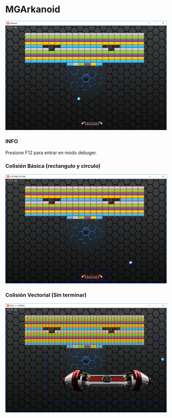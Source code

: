 # MGArkanoid
![](/Doc/arkanoid.png)

### INFO
Presione F12 para entrar en modo debuger.

### Colisión Básica (rectangulo y circulo)
![](/Doc/basic_colision.png)

### Colisión Vectorial (Sin terminar)
![](/Doc/vector_colision.png)
